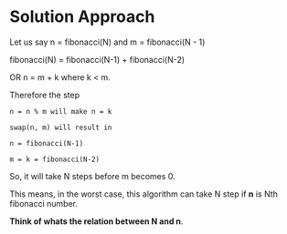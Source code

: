 # Solution Approach

Let us say n = fibonacci(N) and m = fibonacci(N - 1)

fibonacci(N) = fibonacci(N-1) + fibonacci(N-2)

OR n = m + k where k < m. 

Therefore the step 

    n = n % m will make n = k
    
    swap(n, m) will result in
    
    n = fibonacci(N-1)
        
    m = k = fibonacci(N-2)
    
So, it will take N steps before m becomes 0.

This means, in the worst case, this algorithm can take N step if **n** is Nth fibonacci number. 

**Think of whats the relation between N and n**. 

